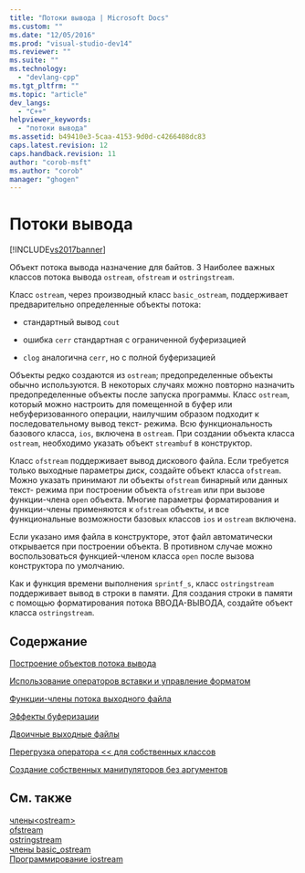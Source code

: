 ```yaml
---
title: "Потоки вывода | Microsoft Docs"
ms.custom: ""
ms.date: "12/05/2016"
ms.prod: "visual-studio-dev14"
ms.reviewer: ""
ms.suite: ""
ms.technology: 
  - "devlang-cpp"
ms.tgt_pltfrm: ""
ms.topic: "article"
dev_langs: 
  - "C++"
helpviewer_keywords: 
  - "потоки вывода"
ms.assetid: b49410e3-5caa-4153-9d0d-c4266408dc83
caps.latest.revision: 12
caps.handback.revision: 11
author: "corob-msft"
ms.author: "corob"
manager: "ghogen"
---
```

# Потоки вывода
[!INCLUDE[vs2017banner](../assembler/inline/includes/vs2017banner.md)]

Объект потока вывода назначение для байтов.  3 Наиболее важных классов потока вывода `ostream`, `ofstream` и `ostringstream`.  
  
 Класс `ostream`, через производный класс `basic_ostream`, поддерживает предварительно определенные объекты потока:  
  
-   стандартный вывод `cout`  
  
-   ошибка `cerr` стандартная с ограниченной буферизацией  
  
-   `clog` аналогична `cerr`, но с полной буферизацией  
  
 Объекты редко создаются из `ostream`; предопределенные объекты обычно используются.  В некоторых случаях можно повторно назначить предопределенные объекты после запуска программы.  Класс `ostream`, который можно настроить для помещенной в буфер или небуферизованного операции, наилучшим образом подходит к последовательному вывод текст\- режима.  Всю функциональность базового класса, `ios`, включена в `ostream`.  При создании объекта класса `ostream`, необходимо указать объект `streambuf` в конструктор.  
  
 Класс `ofstream` поддерживает вывод дискового файла.  Если требуется только выходные параметры диск, создайте объект класса `ofstream`.  Можно указать принимают ли объекты `ofstream` бинарный или данных текст\- режима при построении объекта `ofstream` или при вызове функции\-члена `open` объекта.  Многие параметры форматирования и функции\-члены применяются к `ofstream` объекты, и все функциональные возможности базовых классов `ios` и `ostream` включена.  
  
 Если указано имя файла в конструкторе, этот файл автоматически открывается при построении объекта.  В противном случае можно воспользоваться функцией\-членом класса `open` после вызова конструктора по умолчанию.  
  
 Как и функция времени выполнения `sprintf_s`, класс `ostringstream` поддерживает вывод в строки в памяти.  Для создания строки в памяти с помощью форматирования потока ВВОДА\-ВЫВОДА, создайте объект класса `ostringstream`.  
  
## Содержание  
 [Построение объектов потока вывода](../Topic/Constructing%20Output%20Stream%20Objects.md)  
  
 [Использование операторов вставки и управление форматом](../standard-library/using-insertion-operators-and-controlling-format.md)  
  
 [Функции\-члены потока выходного файла](../standard-library/output-file-stream-member-functions.md)  
  
 [Эффекты буферизации](../standard-library/effects-of-buffering.md)  
  
 [Двоичные выходные файлы](../standard-library/binary-output-files.md)  
  
 [Перегрузка оператора \<\< для собственных классов](../Topic/Overloading%20the%20%3C%3C%20Operator%20for%20Your%20Own%20Classes.md)  
  
 [Создание собственных манипуляторов без аргументов](../standard-library/writing-your-own-manipulators-without-arguments.md)  
  
## См. также  
 [члены\<ostream\>](http://msdn.microsoft.com/ru-ru/a5afd034-0e3c-41ee-bbd7-468d9188da1d)   
 [ofstream](../Topic/ofstream.md)   
 [ostringstream](../Topic/ostringstream.md)   
 [члены basic\_ostream](http://msdn.microsoft.com/ru-ru/82e5cc91-7c0c-4950-a8ce-ac779cfbbd93)   
 [Программирование iostream](../Topic/iostream%20Programming.md)